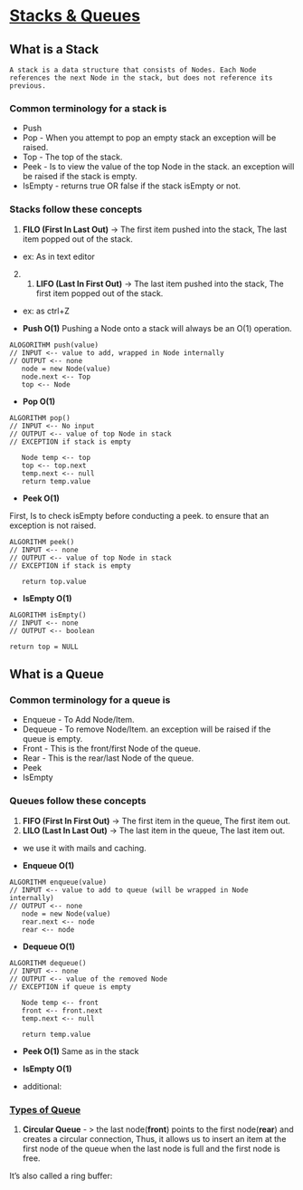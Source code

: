 # [Stacks & Queues](https://codefellows.github.io/common_curriculum/data_structures_and_algorithms/Code_401/class-10/resources/stacks_and_queues.html)

## What is a Stack

`A stack is a data structure that consists of Nodes. Each Node references the next Node in the stack, but does not reference its previous.`

### Common terminology for a stack is

- Push
- Pop -  When you attempt to pop an empty stack an exception will be raised.
- Top - The top of the stack.
- Peek - Is to view the value of the top Node in the stack. an exception will be raised if the stack is empty.
- IsEmpty - returns true OR false if the stack isEmpty or not.

### Stacks follow these concepts

1. **FILO (First In Last Out)** -> The first item pushed into the stack, The last item popped out of the stack.

- ex: As in text editor

2. 1. **LIFO (Last In First Out)** -> The last item pushed into the stack, The first item popped out of the stack.

- ex: as ctrl+Z

- **Push O(1)** Pushing a Node onto a stack will always be an O(1) operation.

```
ALOGORITHM push(value)
// INPUT <-- value to add, wrapped in Node internally
// OUTPUT <-- none
   node = new Node(value)
   node.next <-- Top
   top <-- Node
```

- **Pop O(1)**

```
ALGORITHM pop()
// INPUT <-- No input
// OUTPUT <-- value of top Node in stack
// EXCEPTION if stack is empty

   Node temp <-- top
   top <-- top.next
   temp.next <-- null
   return temp.value
```

- **Peek O(1)**

First, Is to check isEmpty before conducting a peek. to ensure that an exception is not raised.

```
ALGORITHM peek()
// INPUT <-- none
// OUTPUT <-- value of top Node in stack
// EXCEPTION if stack is empty

   return top.value

```

- **IsEmpty O(1)**

```
ALGORITHM isEmpty()
// INPUT <-- none
// OUTPUT <-- boolean

return top = NULL
```

## What is a Queue

### Common terminology for a queue is

- Enqueue - To Add Node/Item.
- Dequeue - To remove Node/Item. an exception will be raised if the queue is empty.
- Front - This is the front/first Node of the queue.
- Rear - This is the rear/last Node of the queue.
- Peek
- IsEmpty

### Queues follow these concepts

1. **FIFO (First In First Out)** -> The first item in the queue, The first item out.
2. **LILO (Last In Last Out)** -> The last item in the queue, The last item out.

- we use it with mails and caching.

- **Enqueue O(1)**

```
ALGORITHM enqueue(value)
// INPUT <-- value to add to queue (will be wrapped in Node internally)
// OUTPUT <-- none
   node = new Node(value)
   rear.next <-- node
   rear <-- node
```

- **Dequeue O(1)**

```
ALGORITHM dequeue()
// INPUT <-- none
// OUTPUT <-- value of the removed Node
// EXCEPTION if queue is empty

   Node temp <-- front
   front <-- front.next
   temp.next <-- null

   return temp.value
```

- **Peek O(1)**
Same as in the stack

- **IsEmpty O(1)**

- additional:

### [Types of Queue](https://www.baeldung.com/cs/types-of-queues)

1. **Circular Queue** - > the last node(**front**) points to the first node(**rear**) and creates a circular connection,  Thus, it allows us to insert an item at the first node of the queue when the last node is full and the first node is free.

It’s also called a ring buffer:
